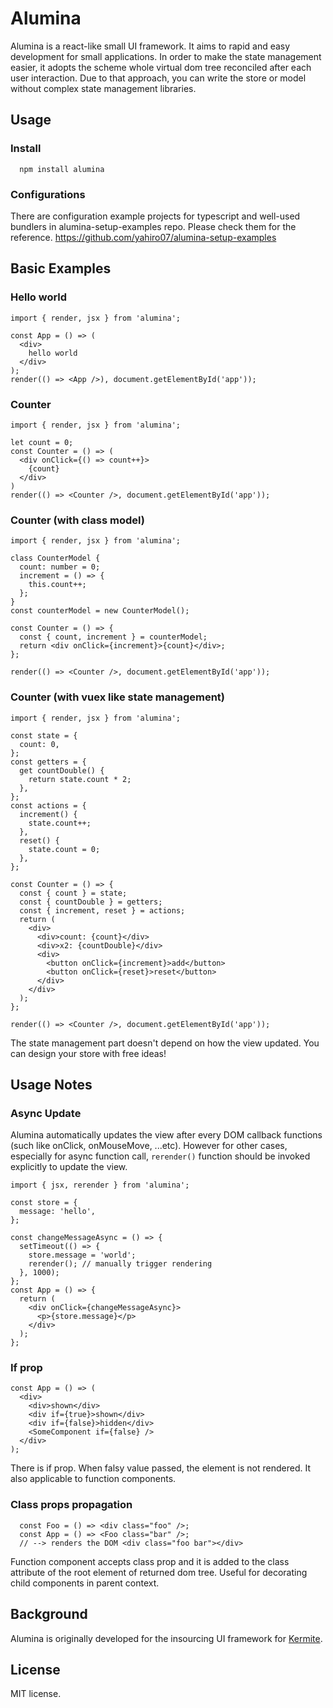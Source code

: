 # Alumina

Alumina is a react-like small UI framework. It aims to rapid and easy development for small applications. In order to make the state management easier, it adopts the scheme whole virtual dom tree reconciled after each user interaction. Due to that approach, you can write the store or model without complex state management libraries.


## Usage 

### Install
```
  npm install alumina
```

### Configurations
There are configuration example projects for typescript and well-used bundlers in alumina-setup-examples repo. Please check them for the reference.
https://github.com/yahiro07/alumina-setup-examples


## Basic Examples

### Hello world
```tsx
import { render, jsx } from 'alumina';

const App = () => (
  <div>
    hello world
  </div>
);
render(() => <App />), document.getElementById('app'));

```
### Counter

```tsx
import { render, jsx } from 'alumina';

let count = 0;
const Counter = () => (
  <div onClick={() => count++}>
    {count}
  </div>
)
render(() => <Counter />, document.getElementById('app'));
```

### Counter (with class model)

```tsx
import { render, jsx } from 'alumina';

class CounterModel {
  count: number = 0;
  increment = () => {
    this.count++;
  };
}
const counterModel = new CounterModel();

const Counter = () => {
  const { count, increment } = counterModel;
  return <div onClick={increment}>{count}</div>;
};

render(() => <Counter />, document.getElementById('app'));
```

### Counter (with vuex like state management)
```tsx
import { render, jsx } from 'alumina';

const state = {
  count: 0,
};
const getters = {
  get countDouble() {
    return state.count * 2;
  },
};
const actions = {
  increment() {
    state.count++;
  },
  reset() {
    state.count = 0;
  },
};

const Counter = () => {
  const { count } = state;
  const { countDouble } = getters;
  const { increment, reset } = actions;
  return (
    <div>
      <div>count: {count}</div>
      <div>x2: {countDouble}</div>
      <div>
        <button onClick={increment}>add</button>
        <button onClick={reset}>reset</button>
      </div>
    </div>
  );
};

render(() => <Counter />, document.getElementById('app'));
```

The state management part doesn't depend on how the view updated.
You can design your store with free ideas!



## Usage Notes

### Async Update

Alumina automatically updates the view after every DOM callback functions (such like onClick, onMouseMove, ...etc). However for other cases, especially for async function call, `rerender()` function should be invoked explicitly to update the view.

```tsx
import { jsx, rerender } from 'alumina';

const store = {
  message: 'hello',
};

const changeMessageAsync = () => {
  setTimeout(() => {
    store.message = 'world';
    rerender(); // manually trigger rendering
  }, 1000);
};
const App = () => {
  return (
    <div onClick={changeMessageAsync}>
      <p>{store.message}</p>
    </div>
  );
};
```

### If prop

```tsx
const App = () => (
  <div>
    <div>shown</div>
    <div if={true}>shown</div>
    <div if={false}>hidden</div>
    <SomeComponent if={false} />
  </div>
);
```

There is if prop. When falsy value passed, the element is not rendered. It also applicable to function components.



### Class props propagation

```tsx
  const Foo = () => <div class="foo" />;
  const App = () => <Foo class="bar" />;
  // --> renders the DOM <div class="foo bar"></div>
```

Function component accepts class prop and it is added to the class attribute of the root element of returned dom tree. Useful for decorating child components in parent context.

## Background
Alumina is originally developed for the insourcing UI framework for [Kermite](https://kermite.org).

## License

MIT license.
